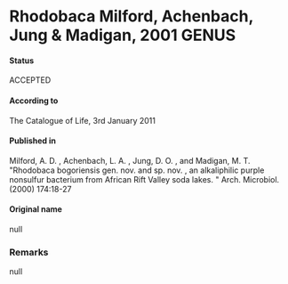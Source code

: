 Rhodobaca Milford, Achenbach, Jung & Madigan, 2001 GENUS
=======

#### Status
ACCEPTED

#### According to
The Catalogue of Life, 3rd January 2011

#### Published in
Milford, A. D. , Achenbach, L. A. , Jung, D. O. , and Madigan, M. T. "Rhodobaca bogoriensis gen. nov. and sp. nov. , an alkaliphilic purple nonsulfur bacterium from African Rift Valley soda lakes. " Arch. Microbiol. (2000) 174:18-27

#### Original name
null

### Remarks
null
